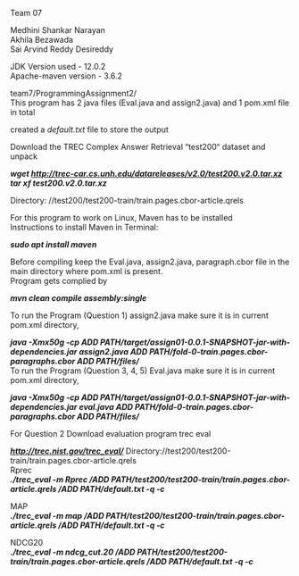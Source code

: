 Team 07

Medhini Shankar Narayan  
Akhila Bezawada  
Sai Arvind Reddy Desireddy  


JDK Version used - 12.0.2  
Apache-maven version - 3.6.2  

 team7/ProgrammingAssignment2/  
This program has 2 java files (Eval.java and assign2.java) and 1 pom.xml file in total  

created a *default.txt* file to store the output

Download the TREC Complex Answer Retrieval “test200“ dataset and unpack

***wget http://trec-car.cs.unh.edu/datareleases/v2.0/test200.v2.0.tar.xz*  
*tar xf test200.v2.0.tar.xz***


Directory: //test200/test200-train/train.pages.cbor-article.qrels  

For this program to work on Linux, Maven has to be installed  
Instructions to install Maven in Terminal:  

***sudo apt install maven***

Before compiling keep the Eval.java, assign2.java, paragraph.cbor file in the main directory where pom.xml is present.  
Program gets complied by

***mvn clean compile assembly:single***

To run the Program (Question 1) assign2.java make sure it is in current pom.xml directory,

***java -Xmx50g -cp ADD PATH/target/assign01-0.0.1-SNAPSHOT-jar-with-dependencies.jar assign2.java ADD PATH/fold-0-train.pages.cbor-paragraphs.cbor ADD PATH/files/***  
To run the Program (Question 3, 4, 5) Eval.java  make sure it is in current pom.xml directory,  

***java -Xmx50g -cp ADD PATH/target/assign01-0.0.1-SNAPSHOT-jar-with-dependencies.jar eval.java ADD PATH/fold-0-train.pages.cbor-paragraphs.cbor ADD PATH/files/***


 For Question 2
Download evaluation program trec eval 

***http://trec.nist.gov/trec_eval/***
Directory://test200/test200-train/train.pages.cbor-article.qrels  
Rprec  
***./trec_eval -m Rprec /ADD PATH/test200/test200-train/train.pages.cbor-article.qrels /ADD PATH/default.txt -q -c***  

MAP  
***./trec_eval -m map /ADD PATH/test200/test200-train/train.pages.cbor-article.qrels /ADD PATH/default.txt -q -c***  

NDCG20  
***./trec_eval -m ndcg_cut.20 /ADD PATH/test200/test200-train/train.pages.cbor-article.qrels /ADD PATH/default.txt -q -c***